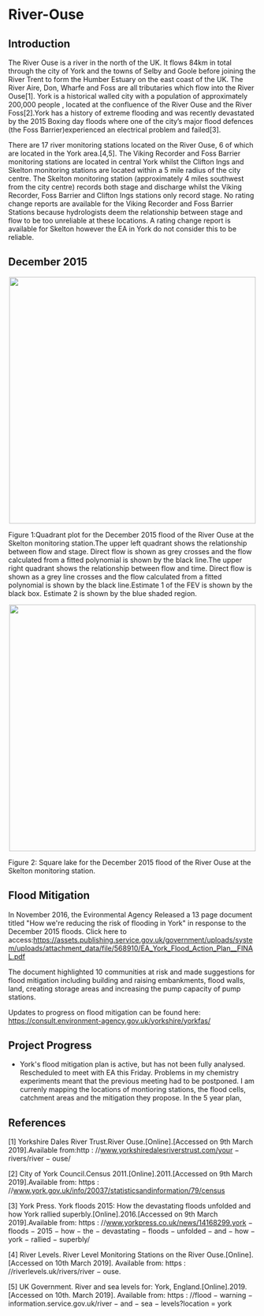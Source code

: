 # River-Ouse

## Introduction
The River Ouse is a river in the north of the UK. It flows 84km in total through the city of York and the
towns of Selby and Goole before joining the River Trent to form the Humber Estuary on the east coast of
the UK. The River Aire, Don, Wharfe and Foss are all tributaries which flow into the River Ouse[1].
York is a historical walled city with a population of approximately 200,000 people , located at the confluence
of the River Ouse and the River Foss[2].York has a history of extreme flooding and was recently devastated
by the 2015 Boxing day floods where one of the city’s major flood defences (the Foss Barrier)experienced
an electrical problem and failed[3].

There are 17 river monitoring stations located on the River Ouse, 6 of which are located in the York
area.[4,5]. The Viking Recorder and Foss Barrier monitoring stations are located in central York whilst
the Clifton Ings and Skelton monitoring stations are located within a 5 mile radius of the city centre.
The Skelton monitoring station (approximately 4 miles southwest from the city centre) records both stage
and discharge whilst the Viking Recorder, Foss Barrier and Clifton Ings stations only record stage. No
rating change reports are available for the Viking Recorder and Foss Barrier Stations because hydrologists
deem the relationship between stage and flow to be too unreliable at these locations. A rating change report is available for Skelton however the EA in York do not consider this to be reliable. 

## December 2015
<p align="center">
  <img width="500" height="500" src="https://github.com/Rivers-Project-2018/River_Ouse_Antonia/blob/master/Skelton%202015.png">
   <figcaption>Figure 1:Quadrant plot for the December 2015 flood of the River Ouse at the Skelton monitoring station.The upper left quadrant shows the relationship between flow and stage. Direct flow is shown as grey crosses and the flow calculated from a fitted polynomial is shown by the black line.The upper right quadrant shows the relationship between flow and time. Direct flow is shown as a grey line crosses and the flow calculated from a fitted polynomial is shown by the black line.Estimate 1 of the FEV is shown by the black box. Estimate 2 is shown by the blue shaded region.</figcaption>
</p>
<p align="center">
  <img width="500" height="500" src="https://github.com/Rivers-Project-2018/River_Ouse_Antonia/blob/master/Skelton%202015%20Square%20Lake.png">
  <figcaption>Figure 2: Square lake for the December 2015 flood of the River Ouse at the Skelton monitoring station.</figcaption>

## Flood Mitigation

In November 2016, the Evironmental Agency Released a 13 page document titled "How we're reducing the risk of flooding in York" in response to the December 2015 floods. Click here to access:https://assets.publishing.service.gov.uk/government/uploads/system/uploads/attachment_data/file/568910/EA_York_Flood_Action_Plan__FINAL.pdf 

The document highlighted 10 communities at risk and made suggestions for flood mitigation including building and raising embankments, flood walls, land, creating storage areas and increasing the pump capacity of pump stations.

Updates to progress on flood mitigation can be found here: https://consult.environment-agency.gov.uk/yorkshire/yorkfas/


## Project Progress
* York's flood mitigation plan is active, but has not been fully analysed. Rescheduled to meet with EA this Friday. Problems in my chemistry experiments meant that the previous meeting had to be postponed. I am currenly mapping the locations of montioring stations, the flood cells, catchment areas and the mitigation they propose. In the 5 year plan, 


## References

[1] Yorkshire Dales River Trust.River Ouse.[Online].[Accessed on 9th March 2019].Available from:http :
//www.yorkshiredalesriverstrust.com/your − rivers/river − ouse/

[2] City of York Council.Census 2011.[Online].2011.[Accessed on 9th March 2019].Available from: https :
//www.york.gov.uk/info/20037/statisticsandinformation/79/census

[3] York Press. York floods 2015: How the devastating floods unfolded and how York
rallied superbly.[Online].2016.[Accessed on 9th March 2019].Available from: https :
//www.yorkpress.co.uk/news/14168299.york − floods − 2015 − how − the − devastating − floods −
unfolded − and − how − york − rallied − superbly/

[4] River Levels. River Level Monitoring Stations on the River Ouse.[Online].[Accessed on 10th March
2019]. Available from: https : //riverlevels.uk/rivers/river − ouse.

[5] UK Government. River and sea levels for: York, England.[Online].2019.[Accessed on 10th. March
2019]. Available from: https : //flood − warning − information.service.gov.uk/river − and − sea −
levels?location = york
